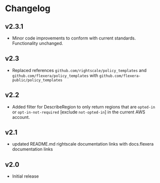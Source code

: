 # Changelog

## v2.3.1

- Minor code improvements to conform with current standards. Functionality unchanged.

## v2.3

- Replaced references `github.com/rightscale/policy_templates` and `github.com/flexera/policy_templates` with `github.com/flexera-public/policy_templates`

## v2.2

- Added filter for DescribeRegion to only return regions that are `opted-in` or `opt-in-not-required` [exclude `not-opted-in`] in the current AWS account.

## v2.1

- updated README.md rightscale documentation links with docs.flexera documentation links

## v2.0

- Initial release

